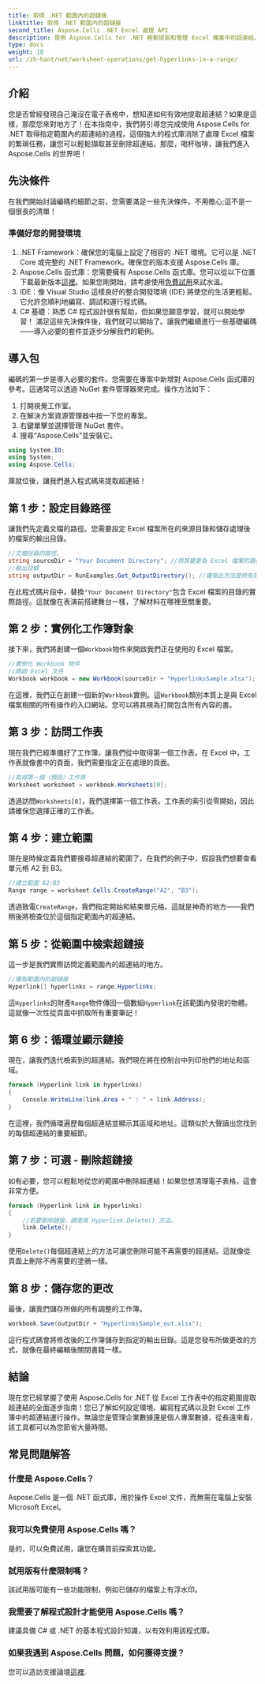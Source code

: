 ```yaml
---
title: 取得 .NET 範圍內的超鏈接
linktitle: 取得 .NET 範圍內的超鏈接
second_title: Aspose.Cells .NET Excel 處理 API
description: 使用 Aspose.Cells for .NET 輕鬆提取和管理 Excel 檔案中的超連結。包含逐步指南和程式碼範例。
type: docs
weight: 10
url: /zh-hant/net/worksheet-operations/get-hyperlinks-in-a-range/
---
```

## 介紹
您是否曾經發現自己淹沒在電子表格中，想知道如何有效地提取超連結？如果是這樣，那麼您來對地方了！在本指南中，我們將引導您完成使用 Aspose.Cells for .NET 取得指定範圍內的超連結的過程。這個強大的程式庫消除了處理 Excel 檔案的繁瑣任務，讓您可以輕鬆擷取甚至刪除超連結。那麼，喝杯咖啡，讓我們進入 Aspose.Cells 的世界吧！
## 先決條件
在我們開始討論編碼的細節之前，您需要滿足一些先決條件。不用擔心;這不是一個很長的清單！
### 準備好您的開發環境
1. .NET Framework：確保您的電腦上設定了相容的 .NET 環境。它可以是 .NET Core 或完整的 .NET Framework。確保您的版本支援 Aspose.Cells 庫。
2.  Aspose.Cells 函式庫：您需要擁有 Aspose.Cells 函式庫。您可以從以下位置下載最新版本[這裡](https://releases.aspose.com/cells/net/)。如果您剛開始，請考慮使用[免費試用](https://releases.aspose.com/)來試水溫。
3. IDE：像 Visual Studio 這樣良好的整合開發環境 (IDE) 將使您的生活更輕鬆。它允許您順利地編寫、調試和運行程式碼。
4. C# 基礎：熟悉 C# 程式設計很有幫助，但如果您願意學習，就可以開始學習！
滿足這些先決條件後，我們就可以開始了。讓我們繼續進行一些基礎編碼——導入必要的套件並逐步分解我們的範例。
## 導入包
編碼的第一步是導入必要的套件。您需要在專案中新增對 Aspose.Cells 函式庫的參考。這通常可以透過 NuGet 套件管理器來完成。操作方法如下：
1. 打開視覺工作室。
2. 在解決方案資源管理器中按一下您的專案。
3. 右鍵單擊並選擇管理 NuGet 套件。
4. 搜尋“Aspose.Cells”並安裝它。
```csharp
using System.IO;
using System;
using Aspose.Cells;
```
庫就位後，讓我們進入程式碼來提取超連結！
## 第 1 步：設定目錄路徑
讓我們先定義文檔的路徑。您需要設定 Excel 檔案所在的來源目錄和儲存處理後的檔案的輸出目錄。
```csharp
//文檔目錄的路徑。
string sourceDir = "Your Document Directory"; //將其變更為 Excel 檔案的路徑
//輸出目錄
string outputDir = RunExamples.Get_OutputDirectory(); //確保此方法提供有效的輸出路徑
```
在此程式碼片段中，替換`"Your Document Directory"`包含 Excel 檔案的目錄的實際路徑。這就像在表演前搭建舞台一樣，了解材料在哪裡至關重要。
## 第 2 步：實例化工作簿對象
接下來，我們將創建一個`Workbook`物件來開啟我們正在使用的 Excel 檔案。
```csharp
//實例化 Workbook 物件
//開啟 Excel 文件
Workbook workbook = new Workbook(sourceDir + "HyperlinksSample.xlsx");
```
在這裡，我們正在創建一個新的`Workbook`實例。這`Workbook`類別本質上是與 Excel 檔案相關的所有操作的入口網站。您可以將其視為打開包含所有內容的書。
## 第 3 步：訪問工作表
現在我們已經準備好了工作簿，讓我們從中取得第一個工作表。在 Excel 中，工作表就像書中的頁面，我們需要指定正在處理的頁面。
```csharp
//取得第一個（預設）工作表
Worksheet worksheet = workbook.Worksheets[0];
```
透過訪問`Worksheets[0]`，我們選擇第一個工作表。工作表的索引從零開始，因此請確保您選擇正確的工作表。
## 第 4 步：建立範圍
現在是時候定義我們要搜尋超連結的範圍了。在我們的例子中，假設我們想要查看單元格 A2 到 B3。
```csharp
//建立範圍 A2:B3
Range range = worksheet.Cells.CreateRange("A2", "B3");
```
透過致電`CreateRange`，我們指定開始和結束單元格。這就是神奇的地方——我們稍後將檢查位於這個指定範圍內的超連結。
## 第 5 步：從範圍中檢索超鏈接
這一步是我們實際訪問定義範圍內的超連結的地方。
```csharp
//獲取範圍內的超鏈接
Hyperlink[] hyperlinks = range.Hyperlinks;
```
這`Hyperlinks`的財產`Range`物件傳回一個數組`Hyperlink`在該範圍內發現的物體。這就像一次性從頁面中抓取所有重要筆記！
## 第 6 步：循環並顯示鏈接
現在，讓我們迭代檢索到的超連結。我們現在將在控制台中列印他們的地址和區域。
```csharp
foreach (Hyperlink link in hyperlinks)
{
    Console.WriteLine(link.Area + " : " + link.Address);
}
```
在這裡，我們循環遍歷每個超連結並顯示其區域和地址。這類似於大聲讀出您找到的每個超連結的重要細節。 
## 第 7 步：可選 - 刪除超鏈接
如有必要，您可以輕鬆地從您的範圍中刪除超連結！如果您想清理電子表格，這會非常方便。
```csharp
foreach (Hyperlink link in hyperlinks)
{
    //若要刪除鏈接，請使用 Hyperlink.Delete() 方法。
    link.Delete();
}
```
使用`Delete()`每個超連結上的方法可讓您刪除可能不再需要的超連結。這就像從頁面上刪除不再需要的塗鴉一樣。
## 第 8 步：儲存您的更改
最後，讓我們儲存所做的所有調整的工作簿。
```csharp
workbook.Save(outputDir + "HyperlinksSample_out.xlsx");
```
這行程式碼會將修改後的工作簿儲存到指定的輸出目錄。這是您發布所做更改的方式，就像在最終編輯後關閉書籍一樣。
## 結論
現在您已經掌握了使用 Aspose.Cells for .NET 從 Excel 工作表中的指定範圍提取超連結的全面逐步指南！您已了解如何設定環境、編寫程式碼以及對 Excel 工作簿中的超連結運行操作。無論您是管理企業數據還是個人專案數據，從長遠來看，該工具都可以為您節省大量時間。
## 常見問題解答
### 什麼是 Aspose.Cells？
Aspose.Cells 是一個 .NET 函式庫，用於操作 Excel 文件，而無需在電腦上安裝 Microsoft Excel。
### 我可以免費使用 Aspose.Cells 嗎？
是的，可以免費試用，讓您在購買前探索其功能。
### 試用版有什麼限制嗎？
該試用版可能有一些功能限制，例如已儲存的檔案上有浮水印。
### 我需要了解程式設計才能使用 Aspose.Cells 嗎？
建議具備 C# 或 .NET 的基本程式設計知識，以有效利用該程式庫。
### 如果我遇到 Aspose.Cells 問題，如何獲得支援？
您可以造訪支援論壇[這裡](https://forum.aspose.com/c/cells/9).